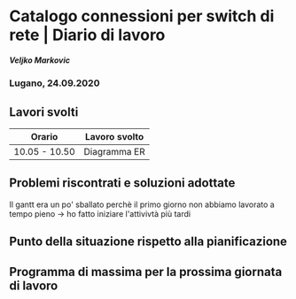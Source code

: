 # Catalogo connessioni per switch di rete | Diario di lavoro
##### Veljko Markovic
### Lugano, 24.09.2020

## Lavori svolti


|Orario        |Lavoro svolto                 |
|--------------|------------------------------|
|10.05 - 10.50      |Diagramma ER       |

##  Problemi riscontrati e soluzioni adottate
Il gantt era un po' sballato perchè il primo giorno non abbiamo lavorato a tempo pieno -> ho fatto iniziare l'attivivtà più tardi

##  Punto della situazione rispetto alla pianificazione


## Programma di massima per la prossima giornata di lavoro

